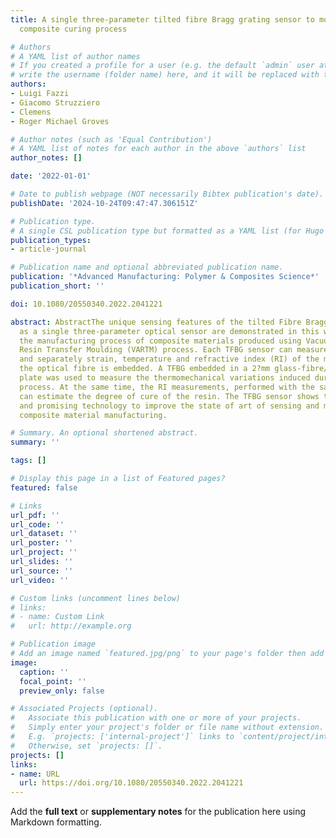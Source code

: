 ```yaml
---
title: A single three-parameter tilted fibre Bragg grating sensor to monitor the thermosetting
  composite curing process

# Authors
# A YAML list of author names
# If you created a profile for a user (e.g. the default `admin` user at `content/authors/admin/`), 
# write the username (folder name) here, and it will be replaced with their full name and linked to their profile.
authors:
- Luigi Fazzi
- Giacomo Struzziero
- Clemens
- Roger Michael Groves

# Author notes (such as 'Equal Contribution')
# A YAML list of notes for each author in the above `authors` list
author_notes: []

date: '2022-01-01'

# Date to publish webpage (NOT necessarily Bibtex publication's date).
publishDate: '2024-10-24T09:47:47.306151Z'

# Publication type.
# A single CSL publication type but formatted as a YAML list (for Hugo requirements).
publication_types:
- article-journal

# Publication name and optional abbreviated publication name.
publication: '*Advanced Manufacturing: Polymer & Composites Science*'
publication_short: ''

doi: 10.1080/20550340.2022.2041221

abstract: AbstractThe unique sensing features of the tilted Fibre Bragg Grating (TFBG)
  as a single three-parameter optical sensor are demonstrated in this work, to monitor
  the manufacturing process of composite materials produced using Vacuum Assisted
  Resin Transfer Moulding (VARTM) process. Each TFBG sensor can measure simultaneously
  and separately strain, temperature and refractive index (RI) of the material where
  the optical fibre is embedded. A TFBG embedded in a 2?mm glass-fibre/epoxy composite
  plate was used to measure the thermomechanical variations induced during the curing
  process. At the same time, the RI measurements, performed with the same TFBG sensor,
  can estimate the degree of cure of the resin. The TFBG sensor shows to be a valid
  and promising technology to improve the state of art of sensing and monitoring in
  composite material manufacturing.

# Summary. An optional shortened abstract.
summary: ''

tags: []

# Display this page in a list of Featured pages?
featured: false

# Links
url_pdf: ''
url_code: ''
url_dataset: ''
url_poster: ''
url_project: ''
url_slides: ''
url_source: ''
url_video: ''

# Custom links (uncomment lines below)
# links:
# - name: Custom Link
#   url: http://example.org

# Publication image
# Add an image named `featured.jpg/png` to your page's folder then add a caption below.
image:
  caption: ''
  focal_point: ''
  preview_only: false

# Associated Projects (optional).
#   Associate this publication with one or more of your projects.
#   Simply enter your project's folder or file name without extension.
#   E.g. `projects: ['internal-project']` links to `content/project/internal-project/index.md`.
#   Otherwise, set `projects: []`.
projects: []
links:
- name: URL
  url: https://doi.org/10.1080/20550340.2022.2041221
---
```


Add the **full text** or **supplementary notes** for the publication here using Markdown formatting.
